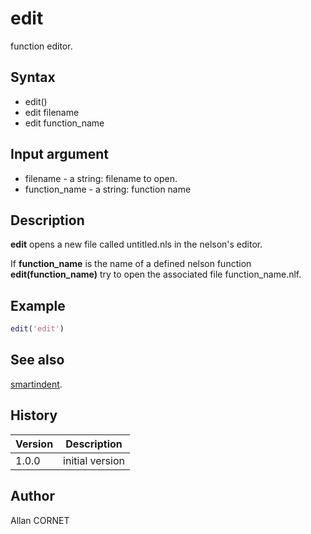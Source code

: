 

# edit

function editor.

## Syntax

- edit()
- edit filename
- edit function_name

## Input argument

 - filename - a string: filename to open.
 - function_name - a string: function name

## Description


  <p><b>edit</b> opens a new file called untitled.nls in the nelson's editor.</p>
  <p>If <b>function_name</b> is the name of a defined nelson function <b>edit(function_name)</b> try to open the associated file function_name.nlf.</p>


## Example

```matlab
edit('edit')
```

## See also

[smartindent](smartindent.md).
## History

|Version|Description|
|------|------|
|1.0.0|initial version|


## Author

Allan CORNET



